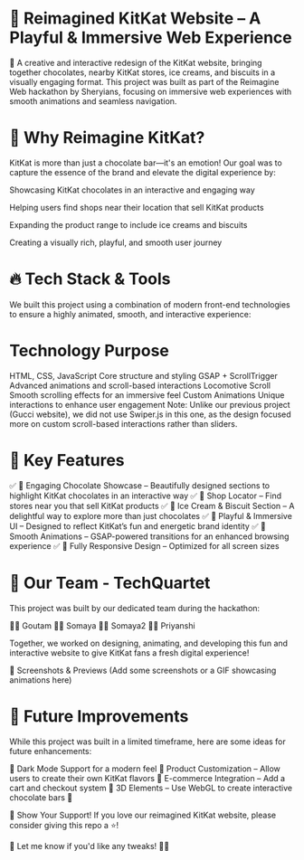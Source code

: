 # 🍫 Reimagined KitKat Website – A Playful & Immersive Web Experience

🚀 A creative and interactive redesign of the KitKat website, bringing together chocolates, nearby KitKat stores, ice creams, and biscuits in a visually engaging format. This project was built as part of the Reimagine Web hackathon by Sheryians, focusing on immersive web experiences with smooth animations and seamless navigation.

# 🎨 Why Reimagine KitKat?
KitKat is more than just a chocolate bar—it's an emotion! Our goal was to capture the essence of the brand and elevate the digital experience by:

Showcasing KitKat chocolates in an interactive and engaging way

Helping users find shops near their location that sell KitKat products

Expanding the product range to include ice creams and biscuits

Creating a visually rich, playful, and smooth user journey

# 🔥 Tech Stack & Tools
We built this project using a combination of modern front-end technologies to ensure a highly animated, smooth, and interactive experience:

# Technology	Purpose
HTML, CSS, JavaScript	Core structure and styling
GSAP + ScrollTrigger	Advanced animations and scroll-based interactions
Locomotive Scroll	Smooth scrolling effects for an immersive feel
Custom Animations	Unique interactions to enhance user engagement
Note: Unlike our previous project (Gucci website), we did not use Swiper.js in this one, as the design focused more on custom scroll-based interactions rather than sliders.

# 🎯 Key Features
✅ 🍫 Engaging Chocolate Showcase – Beautifully designed sections to highlight KitKat chocolates in an interactive way
✅ 📍 Shop Locator – Find stores near you that sell KitKat products
✅ 🍦 Ice Cream & Biscuit Section – A delightful way to explore more than just chocolates
✅ 🎨 Playful & Immersive UI – Designed to reflect KitKat’s fun and energetic brand identity
✅ 💨 Smooth Animations – GSAP-powered transitions for an enhanced browsing experience
✅ 📱 Fully Responsive Design – Optimized for all screen sizes

# 👥 Our Team - TechQuartet
This project was built by our dedicated team during the hackathon:

👨‍💻 Goutam 
👩‍💻 Somaya
👩‍💻 Somaya2
👩‍💻 Priyanshi

Together, we worked on designing, animating, and developing this fun and interactive website to give KitKat fans a fresh digital experience!

📸 Screenshots & Previews
(Add some screenshots or a GIF showcasing animations here)

# 🚀 Future Improvements
While this project was built in a limited timeframe, here are some ideas for future enhancements:

🔹 Dark Mode Support for a modern feel
🔹 Product Customization – Allow users to create their own KitKat flavors
🔹 E-commerce Integration – Add a cart and checkout system
🔹 3D Elements – Use WebGL to create interactive chocolate bars 🍫

🌟 Show Your Support!
If you love our reimagined KitKat website, please consider giving this repo a ⭐!

💬 Let me know if you'd like any tweaks! 🚀🔥








